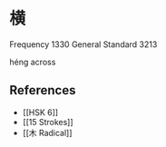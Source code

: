 # 横
Frequency 1330
General Standard 3213

héng
across

## References
- [[HSK 6]]
- [[15 Strokes]]
- [[木 Radical]]